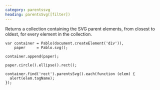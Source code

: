 ```yaml
--- 
category: parentssvg
heading: parentsSvg([filter])
---
```


Returns a collection containing the SVG parent elements, from closest to oldest, for every element in the collection.

    var container = Pablo(document.createElement('div')),
        paper     = Pablo.svg();

    container.append(paper);

    paper.circle().ellipse().rect();

    container.find('rect').parentsSvg().each(function (elem) {
      alert(elem.tagName);
    });
